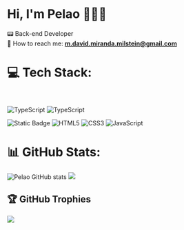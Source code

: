 # Hi, I'm Pelao 👨🏻‍💻
📟 Back-end Developer <br/>
📧 How to reach me: **m.david.miranda.milstein@gmail.com**

# 💻 Tech Stack:
<br/>


![TypeScript](https://img.shields.io/badge/typescript-%23007ACC.svg?style=plastic&logo=typescript&logoColor=white)
![TypeScript](https://img.shields.io/badge/TypeScript-3178C6?style=flat&logo=typescript&logoColor=white)

![Static Badge](https://img.shields.io/badge/C%23-800080?logo=c%23)
![HTML5](https://img.shields.io/badge/html5-%23E34F26.svg?style=plastic&logo=html5&logoColor=white)
![CSS3](https://img.shields.io/badge/css3-%231572B6.svg?style=plastic&logo=css3&logoColor=white) 
![JavaScript](https://img.shields.io/badge/javascript-%23323330.svg?style=plastic&logo=javascript&logoColor=%23F7DF1E) 




# 📊 GitHub Stats:
![Pelao GitHub stats](https://github-readme-stats.vercel.app/api?username=red3blue&show_icons=true&theme=algolia)
![](https://github-readme-stats.vercel.app/api/top-langs/?username=red3blue&theme=algolia&hide_border=false&include_all_commits=true&count_private=true&layout=compact)

## 🏆 GitHub Trophies
![](https://github-profile-trophy.vercel.app/?username=red3blue&theme=algolia&no-frame=true&no-bg=true&margin-w=4)

